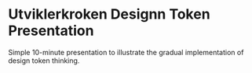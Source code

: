 # Utviklerkroken Designn Token Presentation

Simple 10-minute presentation to illustrate the gradual implementation of design token thinking.
